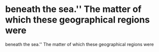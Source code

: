 # beneath the sea.'' The matter of which these geographical regions were

beneath the sea.'' The matter of which these geographical regions were